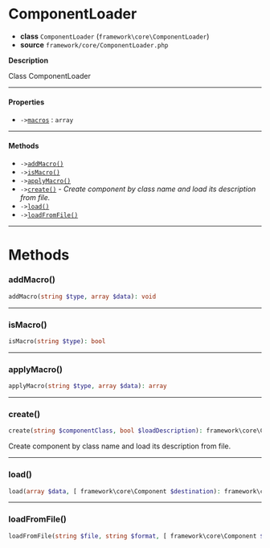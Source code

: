 # ComponentLoader

- **class** `ComponentLoader` (`framework\core\ComponentLoader`)
- **source** `framework/core/ComponentLoader.php`

**Description**

Class ComponentLoader

---

#### Properties

- `->`[`macros`](#prop-macros) : `array`

---

#### Methods

- `->`[`addMacro()`](#method-addmacro)
- `->`[`isMacro()`](#method-ismacro)
- `->`[`applyMacro()`](#method-applymacro)
- `->`[`create()`](#method-create) - _Create component by class name and load its description from file._
- `->`[`load()`](#method-load)
- `->`[`loadFromFile()`](#method-loadfromfile)

---
# Methods

<a name="method-addmacro"></a>

### addMacro()
```php
addMacro(string $type, array $data): void
```

---

<a name="method-ismacro"></a>

### isMacro()
```php
isMacro(string $type): bool
```

---

<a name="method-applymacro"></a>

### applyMacro()
```php
applyMacro(string $type, array $data): array
```

---

<a name="method-create"></a>

### create()
```php
create(string $componentClass, bool $loadDescription): framework\core\Component
```
Create component by class name and load its description from file.

---

<a name="method-load"></a>

### load()
```php
load(array $data, [ framework\core\Component $destination): framework\core\Component
```

---

<a name="method-loadfromfile"></a>

### loadFromFile()
```php
loadFromFile(string $file, string $format, [ framework\core\Component $destination): framework\core\Component
```